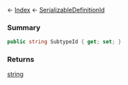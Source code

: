 ← [Index](Api-Index) ← [SerializableDefinitionId](VRage.ObjectBuilders.SerializableDefinitionId)

### Summary

```csharp
public string SubtypeId { get; set; }
```

### Returns

[string](System.String)

